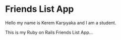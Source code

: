 # Friends List App

Hello my name is Kerem Karşıyaka and I am a student.

This is my Ruby on Rails Friends List App...
